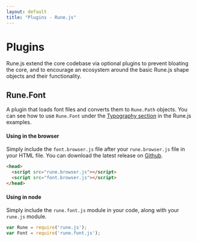 ```yaml
---
layout: default
title: "Plugins - Rune.js"
---
```


# Plugins

Rune.js extend the core codebase via optional plugins to prevent bloating the core, and to encourage an ecosystem around the basic Rune.js shape objects and their functionality.

## Rune.Font

A plugin that loads font files and converts them to `Rune.Path` objects. You can see how to use `Rune.Font` under the [Typography section](http://printingcode.runemadsen.com/examples/#typography) in the Rune.js examples.

#### Using in the browser

Simply include the `font.browser.js` file after your `rune.browser.js` file in your HTML file. You can download the latest release on [Github](#).

```html
<head>
  <script src="rune.browser.js"></script>
  <script src="font.browser.js"></script>
</head>
```

#### Using in node

Simply include the `rune.font.js` module in your code, along with your `rune.js` module.

```js
var Rune = require('rune.js');
var Font = require('rune.font.js');
```

